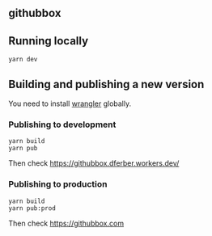 ## githubbox

## Running locally

```
yarn dev
```

## Building and publishing a new version

You need to install [wrangler](https://github.com/cloudflare/wrangler) globally.

### Publishing to development

```
yarn build
yarn pub
```

Then check https://githubbox.dferber.workers.dev/

### Publishing to production

```
yarn build
yarn pub:prod
```

Then check https://githubbox.com
